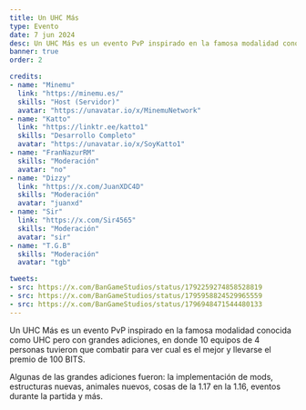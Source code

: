 ```yaml
---
title: Un UHC Más
type: Evento
date: 7 jun 2024
desc: Un UHC Más es un evento PvP inspirado en la famosa modalidad conocida como UHC pero con grandes adiciones.
banner: true
order: 2

credits:
- name: "Minemu"
  link: "https://minemu.es/"
  skills: "Host (Servidor)"
  avatar: "https://unavatar.io/x/MinemuNetwork"
- name: "Katto"
  link: "https://linktr.ee/katto1"
  skills: "Desarrollo Completo"
  avatar: "https://unavatar.io/x/SoyKatto1"
- name: "FranNazurRM"
  skills: "Moderación"
  avatar: "no"
- name: "Dizzy"
  link: "https://x.com/JuanXDC4D"
  skills: "Moderación"
  avatar: "juanxd"
- name: "Sir"
  link: "https://x.com/Sir4565"
  skills: "Moderación"
  avatar: "sir"
- name: "T.G.B"
  skills: "Moderación"
  avatar: "tgb"

tweets:
- src: https://x.com/BanGameStudios/status/1792259274858528819
- src: https://x.com/BanGameStudios/status/1795958824529965559
- src: https://x.com/BanGameStudios/status/1796948471544480133
---
```

Un UHC Más es un evento PvP inspirado en la famosa modalidad conocida como UHC pero con grandes adiciones, en donde 10 equipos de 4 personas tuvieron que combatir para ver cual es el mejor y llevarse el premio de 100 BITS.

Algunas de las grandes adiciones fueron: la implementación de mods, estructuras nuevas, animales nuevos, cosas de la 1.17 en la 1.16, eventos durante la partida y más.